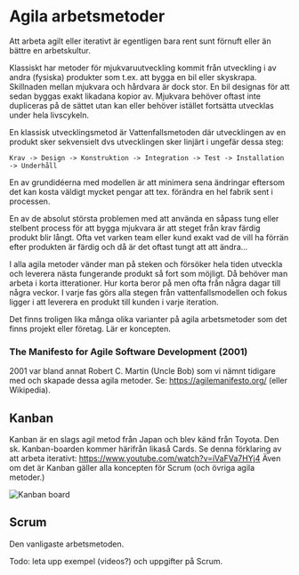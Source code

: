 # Agila arbetsmetoder

Att arbeta agilt eller iterativt är egentligen bara rent sunt förnuft eller än bättre en arbetskultur.

Klassiskt har metoder för mjukvaruutveckling kommit från utveckling i av andra (fysiska) produkter som t.ex. att bygga en bil eller skyskrapa. Skillnaden mellan mjukvara och hårdvara är dock stor. En bil designas för att sedan byggas exakt likadana kopior av. Mjukvara behöver oftast inte dupliceras på de sättet utan kan eller behöver istället fortsätta utvecklas under hela livscykeln.

En klassisk utvecklingsmetod är Vattenfallsmetoden där utvecklingen av en produkt sker sekvensielt dvs utvecklingen sker linjärt i ungefär dessa steg:

`Krav -> Design -> Konstruktion -> Integration -> Test -> Installation -> Underhåll`

En av grundidéerna med modellen är att minimera sena ändringar eftersom det kan kosta väldigt mycket pengar att tex. förändra en hel fabrik sent i processen.

En av de absolut största problemen med att använda en såpass tung eller stelbent process för att bygga mjukvara är att steget från krav färdig produkt blir långt. Ofta vet varken team eller kund exakt vad de vill ha förrän efter produkten är färdig och då är det oftast tungt att att ändra...

I alla agila metoder vänder man på steken och försöker hela tiden utveckla och leverera nästa fungerande produkt så fort som möjligt. Då behöver man arbeta i korta itterationer. Hur korta beror på men ofta från några dagar till några veckor. I varje fas görs alla stegen från vattenfallsmodellen och fokus ligger i att leverera en produkt till kunden i varje iteration.

Det finns troligen lika många olika varianter på agila arbetsmetoder som det finns projekt eller företag. Lär er koncepten.

### The Manifesto for Agile Software Development (2001)
2001 var bland annat Robert C. Martin (Uncle Bob) som vi nämnt tidigare med och skapade dessa agila metoder. Se: https://agilemanifesto.org/ (eller Wikipedia).

## Kanban

Kanban är en slags agil metod från Japan och blev känd från Toyota. Den sk. Kanban-boarden kommer härifrån likaså Cards. Se denna förklaring av att arbeta iterativt: https://www.youtube.com/watch?v=iVaFVa7HYj4 Även om det är Kanban gäller alla koncepten för Scrum (och övriga agila metoder.)

![Kanban board](https://github.com/ntijoh-te4/agil-utveckling/blob/main/img/kanban-board-wikipedia.jpg)

## Scrum

Den vanligaste arbetsmetoden.

Todo: leta upp exempel (videos?) och uppgifter på Scrum.
